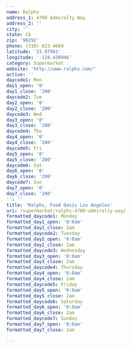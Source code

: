 ```yaml
---
name: Ralphs
address_1: 4700 Admiralty Way
address_2: ''
city: ''
state: CA
zip: '90292'
phone: (310) 823-4684
latitude: '33.97981'
longitude: '-118.438946'
category: Supermarket
website: 'http://www.ralphs.com/'
active: ''
daycode1: Mon
day1_open: '0'
day1_close: '200'
daycode2: Tue
day2_open: '0'
day2_close: '200'
daycode3: Wed
day3_open: '0'
day3_close: '200'
daycode4: Thu
day4_open: '0'
day4_close: '200'
daycode5: Fri
day5_open: '0'
day5_close: '200'
daycode6: Sat
day6_open: '0'
day6_close: '200'
daycode7: Sun
day7_open: '0'
day7_close: '200'
'': ''
title: 'Ralphs, Food Oasis Los Angeles'
uri: /supermarket/ralphs-4700-admiralty-way/
formatted_daycode1: Monday
formatted_day1_open: '0:0am'
formatted_day1_close: 2am
formatted_daycode2: Tuesday
formatted_day2_open: '0:0am'
formatted_day2_close: 2am
formatted_daycode3: Wednesday
formatted_day3_open: '0:0am'
formatted_day3_close: 2am
formatted_daycode4: Thursday
formatted_day4_open: '0:0am'
formatted_day4_close: 2am
formatted_daycode5: Friday
formatted_day5_open: '0:0am'
formatted_day5_close: 2am
formatted_daycode6: Saturday
formatted_day6_open: '0:0am'
formatted_day6_close: 2am
formatted_daycode7: Sunday
formatted_day7_open: '0:0am'
formatted_day7_close: 2am

---
```

